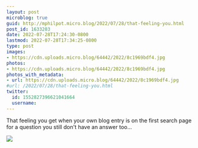 ```yaml
---
layout: post
microblog: true
guid: http://mphilpot.micro.blog/2022/07/28/that-feeling-you.html
post_id: 1633203
date: 2022-07-28T17:24:30-0800
lastmod: 2022-07-28T17:34:25-0800
type: post
images:
- https://cdn.uploads.micro.blog/64442/2022/8c1969bdf4.jpg
photos:
- https://cdn.uploads.micro.blog/64442/2022/8c1969bdf4.jpg
photos_with_metadata:
- url: https://cdn.uploads.micro.blog/64442/2022/8c1969bdf4.jpg
#url: /2022/07/28/that-feeling-you.html
twitter:
  id: 1552827396621041664
  username: 
---
```

That feeling you get when your own blog entry is on the first search page for a question you still don't have an answer too...

![](https://micro.markphilpot.com/uploads/2022/8c1969bdf4.jpg)

